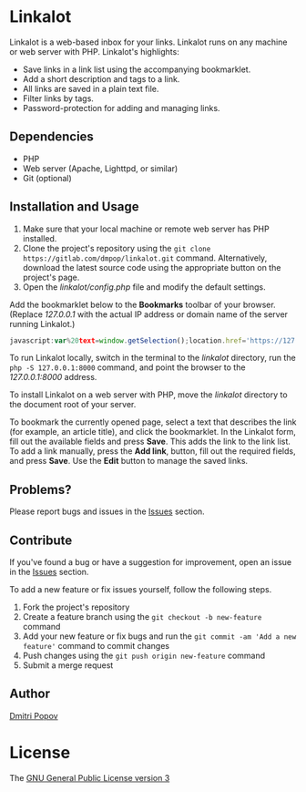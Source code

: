 # Linkalot

Linkalot is a web-based inbox for your links. Linkalot runs on any machine or web server with PHP. Linkalot's highlights:

- Save links in a link list using the accompanying bookmarklet.
- Add a short description and tags to a link.
- All links are saved in a plain text file.
- Filter links by tags.
- Password-protection for adding and managing links.

## Dependencies

- PHP
- Web server (Apache, Lighttpd, or similar)
- Git (optional)

## Installation and Usage

1. Make sure that your local machine or remote web server has PHP installed.
2. Clone the project's repository using the `git clone https://gitlab.com/dmpop/linkalot.git` command. Alternatively, download the latest source code using the appropriate button on the project's page.
3. Open the _linkalot/config.php_ file and modify the default settings.


Add the bookmarklet below to the **Bookmarks** toolbar of your browser. (Replace _127.0.0.1_ with the actual IP address or domain name of the server running Linkalot.)

```javascript
javascript:var%20text=window.getSelection();location.href='https://127.0.0.1/linkalot/add.php?url='+encodeURIComponent(location.href)+'&txt='+escape(text)
```

To run Linkalot locally, switch in the terminal to the _linkalot_ directory,  run the `php -S 127.0.0.1:8000` command, and point the browser to the _127.0.0.1:8000_ address.

To install Linkalot on a web server with PHP, move the _linkalot_ directory to the document root of your server.

To bookmark the currently opened page, select a text that describes the link (for example, an article title), and click the bookmarklet. In the Linkalot form, fill out the available fields and press **Save**. This adds the link to the link list. To add a link manually, press the **Add link**, button, fill out the required fields, and press **Save**. Use the **Edit** button to manage the saved links.

## Problems?

Please report bugs and issues in the [Issues](https://gitlab.com/dmpop/linkalot/issues) section.

## Contribute

If you've found a bug or have a suggestion for improvement, open an issue in the [Issues](https://gitlab.com/dmpop/linkalot/issues) section.

To add a new feature or fix issues yourself, follow the following steps.

1. Fork the project's repository
2. Create a feature branch using the `git checkout -b new-feature` command
3. Add your new feature or fix bugs and run the `git commit -am 'Add a new feature'` command to commit changes
4. Push changes using the `git push origin new-feature` command
5. Submit a merge request

## Author

[Dmitri Popov](https://www.tokyomade.photography/)

# License

The [GNU General Public License version 3](http://www.gnu.org/licenses/gpl-3.0.en.html)

